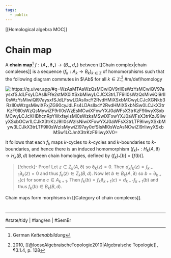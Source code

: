 ```yaml
---
tags:
  - public
---
```

[[Homological algebra MOC]]
# Chain map

A **chain map**[^Kettenabbildung] $f : (A_{•}, \partial_{•}) \to (B_{•}, d_{•})$ between [[Chain complex|chain complexes]] is a sequence $(f_{k} : A_{k} \to B_{k})_{k \in \mathbb{Z}}$ of homomorphisms such that the following diagram commutes in $\Ab$ for all $k \in \mathbb{Z}$:[^loose] #m/def/homology 

<p align="center"><img align="center" src="https://i.upmath.me/svg/%0A%5Cusetikzlibrary%7Bcalc%7D%0A%5Cusetikzlibrary%7Bdecorations.pathmorphing%7D%0A%5Ctikzset%7Bcurve%2F.style%3D%7Bsettings%3D%7B%231%7D%2Cto%20path%3D%7B(%5Ctikztostart)%0A%20%20%20%20..%20controls%20(%24(%5Ctikztostart)!%5Cpv%7Bpos%7D!(%5Ctikztotarget)!%5Cpv%7Bheight%7D!270%3A(%5Ctikztotarget)%24)%0A%20%20%20%20and%20(%24(%5Ctikztostart)!1-%5Cpv%7Bpos%7D!(%5Ctikztotarget)!%5Cpv%7Bheight%7D!270%3A(%5Ctikztotarget)%24)%0A%20%20%20%20..%20(%5Ctikztotarget)%5Ctikztonodes%7D%7D%2C%0A%20%20%20%20settings%2F.code%3D%7B%5Ctikzset%7Bquiver%2F.cd%2C%231%7D%0A%20%20%20%20%20%20%20%20%5Cdef%5Cpv%23%231%7B%5Cpgfkeysvalueof%7B%2Ftikz%2Fquiver%2F%23%231%7D%7D%7D%2C%0A%20%20%20%20quiver%2F.cd%2Cpos%2F.initial%3D0.35%2Cheight%2F.initial%3D0%7D%0A%5Ctikzset%7Btail%20reversed%2F.code%3D%7B%5Cpgfsetarrowsstart%7Btikzcd%20to%7D%7D%7D%0A%5Ctikzset%7B2tail%2F.code%3D%7B%5Cpgfsetarrowsstart%7BImplies%5Breversed%5D%7D%7D%7D%0A%5Ctikzset%7B2tail%20reversed%2F.code%3D%7B%5Cpgfsetarrowsstart%7BImplies%7D%7D%7D%0A%5Ctikzset%7Bno%20body%2F.style%3D%7B%2Ftikz%2Fdash%20pattern%3Don%200%20off%201mm%7D%7D%0A%25%20https%3A%2F%2Fq.uiver.app%2F%23q%3DWzAsMTAsWzQsMCwiQV9rIl0sWzYsMCwiQV97aysxfSJdLFsyLDAsIkFfe2stMX0iXSxbMiwyLCJCX3trLTF9Il0sWzQsMiwiQl9rIl0sWzYsMiwiQl97aysxfSJdLFswLDAsIlxcY2RvdHMiXSxbMCwyLCJcXGNkb3RzIl0sWzgsMiwiXFxjZG90cyJdLFs4LDAsIlxcY2RvdHMiXSxbNSw0LCJkX3trKzF9Il0sWzQsMywiZF9rIl0sWzEsMCwiXFxwYXJ0aWFsX3trKzF9IiwyXSxbMCwyLCJcXHBhcnRpYWxfayIsMl0sWzksMSwiXFxwYXJ0aWFsX3trKzJ9IiwyXSxbOCw1LCJkX3trKzJ9Il0sWzIsNiwiXFxwYXJ0aWFsX3trLTF9IiwyXSxbMyw3LCJkX3trLTF9Il0sWzIsMywiZl97ay0xfSIsMl0sWzAsNCwiZl9rIiwyXSxbMSw1LCJmX3trKzF9IiwyXV0%3D%0A%5Cbegin%7Btikzcd%7D%5Bampersand%20replacement%3D%5C%26%5D%0A%09%5Ccdots%20%5C%26%5C%26%20%7BA_%7Bk-1%7D%7D%20%5C%26%5C%26%20%7BA_k%7D%20%5C%26%5C%26%20%7BA_%7Bk%2B1%7D%7D%20%5C%26%5C%26%20%5Ccdots%20%5C%5C%0A%09%5C%5C%0A%09%5Ccdots%20%5C%26%5C%26%20%7BB_%7Bk-1%7D%7D%20%5C%26%5C%26%20%7BB_k%7D%20%5C%26%5C%26%20%7BB_%7Bk%2B1%7D%7D%20%5C%26%5C%26%20%5Ccdots%0A%09%5Carrow%5B%22%7Bd_%7Bk%2B1%7D%7D%22%2C%20from%3D3-7%2C%20to%3D3-5%5D%0A%09%5Carrow%5B%22%7Bd_k%7D%22%2C%20from%3D3-5%2C%20to%3D3-3%5D%0A%09%5Carrow%5B%22%7B%5Cpartial_%7Bk%2B1%7D%7D%22'%2C%20from%3D1-7%2C%20to%3D1-5%5D%0A%09%5Carrow%5B%22%7B%5Cpartial_k%7D%22'%2C%20from%3D1-5%2C%20to%3D1-3%5D%0A%09%5Carrow%5B%22%7B%5Cpartial_%7Bk%2B2%7D%7D%22'%2C%20from%3D1-9%2C%20to%3D1-7%5D%0A%09%5Carrow%5B%22%7Bd_%7Bk%2B2%7D%7D%22%2C%20from%3D3-9%2C%20to%3D3-7%5D%0A%09%5Carrow%5B%22%7B%5Cpartial_%7Bk-1%7D%7D%22'%2C%20from%3D1-3%2C%20to%3D1-1%5D%0A%09%5Carrow%5B%22%7Bd_%7Bk-1%7D%7D%22%2C%20from%3D3-3%2C%20to%3D3-1%5D%0A%09%5Carrow%5B%22%7Bf_%7Bk-1%7D%7D%22'%2C%20from%3D1-3%2C%20to%3D3-3%5D%0A%09%5Carrow%5B%22%7Bf_k%7D%22'%2C%20from%3D1-5%2C%20to%3D3-5%5D%0A%09%5Carrow%5B%22%7Bf_%7Bk%2B1%7D%7D%22'%2C%20from%3D1-7%2C%20to%3D3-7%5D%0A%5Cend%7Btikzcd%7D%0A#invert" alt="https://q.uiver.app/#q=WzAsMTAsWzQsMCwiQV9rIl0sWzYsMCwiQV97aysxfSJdLFsyLDAsIkFfe2stMX0iXSxbMiwyLCJCX3trLTF9Il0sWzQsMiwiQl9rIl0sWzYsMiwiQl97aysxfSJdLFswLDAsIlxcY2RvdHMiXSxbMCwyLCJcXGNkb3RzIl0sWzgsMiwiXFxjZG90cyJdLFs4LDAsIlxcY2RvdHMiXSxbNSw0LCJkX3trKzF9Il0sWzQsMywiZF9rIl0sWzEsMCwiXFxwYXJ0aWFsX3trKzF9IiwyXSxbMCwyLCJcXHBhcnRpYWxfayIsMl0sWzksMSwiXFxwYXJ0aWFsX3trKzJ9IiwyXSxbOCw1LCJkX3trKzJ9Il0sWzIsNiwiXFxwYXJ0aWFsX3trLTF9IiwyXSxbMyw3LCJkX3trLTF9Il0sWzIsMywiZl97ay0xfSIsMl0sWzAsNCwiZl9rIiwyXSxbMSw1LCJmX3trKzF9IiwyXV0=" /></p>

It follows that each $f_{k}$ maps $k$-cycles to $k$-cycles and $k$-boundaries to $k$-boundaries, 
and hence there is an induced homomorphism $(f_{k})_{*} : H_{k}(A, \partial) \to H_{k}(B, d)$ between chain homologies, defined by $(f_{k})_{*}[b] = [f(b)]$.

[^Kettenabbildung]: German _Kettenabbildung_
[^loose]: 2010, [[@looseAlgebraischeTopologie2010|Algebraische Topologie]], ¶3.1.4, p. 128

> [!check]- Proof
> Let $z \in Z_{k}(A, \partial)$ so $\partial _k(z) = 0$.
> Then $d_{k} f_{k}(z) = f_{{k-1}} \partial_{k}(z) = 0$ and thus $f_{k}(z) \in Z_{k}(B,d)$.
> Now let $b \in B_{k}(A,\partial)$ so $b = \partial_{k+1}(c)$ for some $c \in A_{k+1}$.
> Then $f_{k}(b) = f_{k} \partial_{k+1}(c) = d_{k+1}f_{k+1}(b)$ and thus $f_{k}(b) \in B_{k}(B, d)$.
> <span class="QED"/>

Chain maps form morphisms in [[Category of chain complexes]].

#
---
#state/tidy | #lang/en | #SemBr

